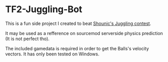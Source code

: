 # TF2-Juggling-Bot


This is a fun side project I created to beat [Shounic's Juggling contest](https://youtu.be/D06tRhV1gYE).

It may be used as a refference on sourcemod serverside physics prediction (It is not perfect tho).

The included gamedata is required in order to get the Balls's velocity vectors. It has only been tested on Windows.

